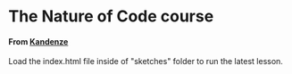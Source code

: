 # The Nature of Code course
#### From [Kandenze](https://www.kadenze.com/courses/the-nature-of-code-ii/sessions/introduction-overview)

Load the index.html file inside of "sketches" folder to run the latest lesson.
